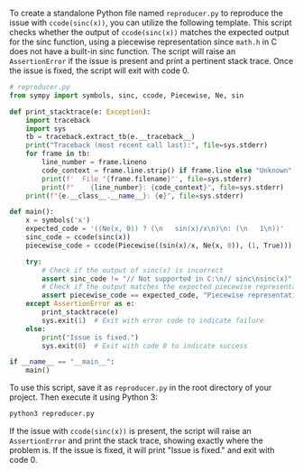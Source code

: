 To create a standalone Python file named `reproducer.py` to reproduce the issue with `ccode(sinc(x))`, you can utilize the following template. This script checks whether the output of `ccode(sinc(x))` matches the expected output for the sinc function, using a piecewise representation since `math.h` in C does not have a built-in sinc function. The script will raise an `AssertionError` if the issue is present and print a pertinent stack trace. Once the issue is fixed, the script will exit with code 0.

```python
# reproducer.py
from sympy import symbols, sinc, ccode, Piecewise, Ne, sin

def print_stacktrace(e: Exception):
    import traceback
    import sys
    tb = traceback.extract_tb(e.__traceback__)
    print("Traceback (most recent call last):", file=sys.stderr)
    for frame in tb:
        line_number = frame.lineno
        code_context = frame.line.strip() if frame.line else "Unknown"
        print(f'  File "{frame.filename}"', file=sys.stderr)
        print(f"    {line_number}: {code_context}", file=sys.stderr)
    print(f"{e.__class__.__name__}: {e}", file=sys.stderr)

def main():
    x = symbols('x')
    expected_code = '((Ne(x, 0)) ? (\n   sin(x)/x\n)\n: (\n   1\n))'
    sinc_code = ccode(sinc(x))
    piecewise_code = ccode(Piecewise((sin(x)/x, Ne(x, 0)), (1, True)))

    try:
        # Check if the output of sinc(x) is incorrect
        assert sinc_code != "// Not supported in C:\n// sinc\nsinc(x)", "sinc(x) C code generation failed"
        # Check if the output matches the expected piecewise representation
        assert piecewise_code == expected_code, "Piecewise representation does not match"
    except AssertionError as e:
        print_stacktrace(e)
        sys.exit(1)  # Exit with error code to indicate failure
    else:
        print("Issue is fixed.")
        sys.exit(0)  # Exit with code 0 to indicate success

if __name__ == "__main__":
    main()
```

To use this script, save it as `reproducer.py` in the root directory of your project. Then execute it using Python 3:

```bash
python3 reproducer.py
```

If the issue with `ccode(sinc(x))` is present, the script will raise an `AssertionError` and print the stack trace, showing exactly where the problem is. If the issue is fixed, it will print "Issue is fixed." and exit with code 0.
